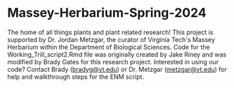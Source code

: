 # Massey-Herbarium-Spring-2024
The home of all things plants and plant related research!
This project is supported by Dr. Jordan Metzgar, the curator of Virginia Tech's Massey Herbarium within the Department of Biological Sciences.
Code for the Working_Trill_script2.Rmd file was originally created by Jake Riney and was modified by Brady Gates for this research project.
Interested in using our code? Contact Brady (bradyg@vt.edu) or Dr. Metzgar (metzgar@vt.edu) for help and walkthrough steps for the ENM script.
